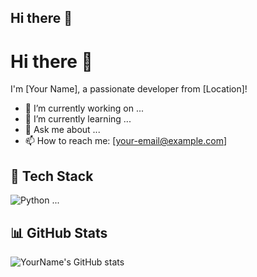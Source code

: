## Hi there 👋

# Hi there 👋

I'm [Your Name], a passionate developer from [Location]!

- 🔭 I’m currently working on ...
- 🌱 I’m currently learning ...
- 💬 Ask me about ...
- 📫 How to reach me: [your-email@example.com]

## 🚀 Tech Stack
![Python](https://img.shields.io/badge/-Python-3776AB?style=flat-square&logo=python&logoColor=white)
...

## 📊 GitHub Stats
![YourName's GitHub stats](https://github-readme-stats.vercel.app/api?username=yourusername&show_icons=true)

